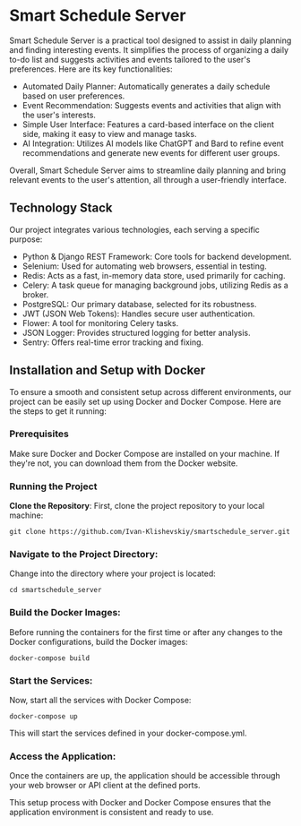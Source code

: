# Smart Schedule Server

Smart Schedule Server is a practical tool designed to assist in daily planning and finding interesting events. It simplifies the process of organizing a daily to-do list and suggests activities and events tailored to the user's preferences. Here are its key functionalities:

 - Automated Daily Planner: Automatically generates a daily schedule based on user preferences.
 -  Event Recommendation: Suggests events and activities that align with the user's interests.
 - Simple User Interface: Features a card-based interface on the client side, making it easy to view and manage tasks.
 - AI Integration: Utilizes AI models like ChatGPT and Bard to refine event recommendations and generate new events for different user groups.

Overall, Smart Schedule Server aims to streamline daily planning and bring relevant events to the user's attention, all through a user-friendly interface.

## Technology Stack
Our project integrates various technologies, each serving a specific purpose:

 - Python & Django REST Framework: Core tools for backend development.
 - Selenium: Used for automating web browsers, essential in testing.
 - Redis: Acts as a fast, in-memory data store, used primarily for caching.
 - Celery: A task queue for managing background jobs, utilizing Redis as a broker.
 - PostgreSQL: Our primary database, selected for its robustness.
 - JWT (JSON Web Tokens): Handles secure user authentication.
 - Flower: A tool for monitoring Celery tasks.
 - JSON Logger: Provides structured logging for better analysis.
 - Sentry: Offers real-time error tracking and fixing.

## Installation and Setup with Docker
To ensure a smooth and consistent setup across different environments, our project can be easily set up using Docker and Docker Compose. Here are the steps to get it running:
### Prerequisites
Make sure Docker and Docker Compose are installed on your machine. If they're not, you can download them from the Docker website.
### Running the Project
**Clone the Repository**: First, clone the project repository to your local machine:
```
git clone https://github.com/Ivan-Klishevskiy/smartschedule_server.git
```
### Navigate to the Project Directory: 
Change into the directory where your project is located:
```
cd smartschedule_server
```
### Build the Docker Images:
Before running the containers for the first time or after any changes to the Docker configurations, build the Docker images:
```
docker-compose build
```
### Start the Services: 
Now, start all the services with Docker Compose:
```
docker-compose up
```
This will start the services defined in your docker-compose.yml.
### Access the Application: 
Once the containers are up, the application should be accessible through your web browser or API client at the defined ports.

This setup process with Docker and Docker Compose ensures that the application environment is consistent and ready to use.



